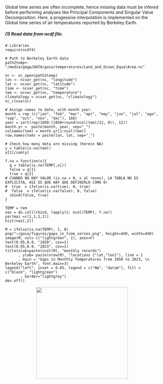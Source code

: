 Global time series are often incomplete, hence missing data must be infered before performing analyses like Principal Components and Singular Value Decomposition.
Here, a progessive interpolation is implemented on the Global time series of air temperatures reported by Berkeley Earth.

##### (1) Read data from ncdf file.
~~~
# Libraries
require(ncdf4)

# Path to Berkeley Earth data
path2temp<-"/media/gegp/DATA/gaia/temperatures/Land_and_Ocean_EqualArea.nc"

nc <- nc_open(path2temp)
lon <- ncvar_get(nc, "longitude")
lat <- ncvar_get(nc, "latitude")
time <- ncvar_get(nc, "time")
tem <- ncvar_get(nc, "temperature")
climatology = ncvar_get(nc, "climatology")
nc_close(nc)

# Assign names to data, with month year.
month = rep (c("jan", "feb", "mar", "apr", "may", "jun", "jul", "ago", "sep", "oct", "nov", "dec"), 166)
year = sort(rep(1850:(1850+round(ncol(tem)/12, 0)), 12))
month.yr =  paste(month, year, sep="_")
colnames(tem) = month.yr[1:ncol(tem)]
row.names(tem) = paste(lon, lat, sep="_")

# Check how many data are missing (herein NA)  
y = table(is.na(tem))
y[1]/sum(y)

f.na = function(x){
  q = table(is.na(TEMP[,x]))
  false = q[1]
  true = q[2]
# CUANDO NO HAY VALOR (is.na = 0, o al reves), LA TABLA NO ES EXPLICITA, ASI ES QUE HAY QUE DEFINIRLO COMO 0!
#  true  = ifelse(is.na(true), 0, true)
#  false  = ifelse(is.na(false), 0, false)
  cbind(false, true)
}

TEMP = tem
nas = do.call(rbind, lapply(1: ncol(TEMP), f.na))
par(mai =c(1,1,1,1))
hist(nas[,2]) 

M = ifelse(is.na(TEMP), 1, 0)
png("~/gaia/figures/gaps_in_time_series.png", height=450, width=450)
image(M, col= c("lightgreen", 1), axes=F)
text(0.05,0.9, "1850", cex=1)
text(0.95,0.9, "2023", cex=1)
title(xlab=paste(ncol(M), "monthly records")
      , ylab= paste(nrow(M), "locations {°lat,°lon}"), line = 1
      , main = "Gaps in Monthly Temperatures from 1850 to 2023, \n Berkeley Earth", font.main=3)
legend("left", inset = 0.05, legend = c("NA", "datum"), fill = c("black", "lightgreen")
       , border="lightgrey")
dev.off()
 ~~~

<div align=center>
  <img src="", height = 300>
</div>




